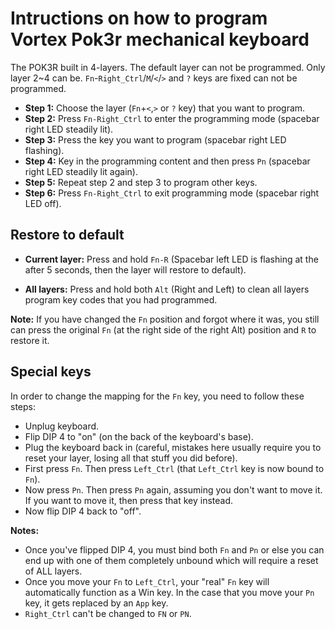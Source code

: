 # Intructions on how to program Vortex Pok3r mechanical keyboard

The POK3R built in 4-layers. The default layer can not be programmed. Only layer 2~4 can be. `Fn`-`Right_Ctrl`/`M`/`<`/`>` and `?` keys are fixed can not be programmed.

- **Step 1:** Choose the layer (`Fn`+`<`,`>` or `?` key) that you want to program.
- **Step 2:** Press `Fn-Right_Ctrl` to enter the programming mode (spacebar right LED steadily lit). 
- **Step 3:** Press the key you want to program (spacebar right LED flashing).
- **Step 4:** Key in the programming content and then press `Pn` (spacebar right LED steadily lit again). 
- **Step 5:** Repeat step 2 and step 3 to program other keys.
- **Step 6:** Press `Fn-Right_Ctrl` to exit programming mode (spacebar right LED off).

## Restore to default

- **Current layer:** Press and hold `Fn-R` (Spacebar left LED is flashing at the after 5 seconds, then the layer will restore to default).

- **All layers:** Press and hold both `Alt` (Right and Left) to clean all layers program key codes that you had programmed. 

**Note:** If you have changed the `Fn` position and forgot where it was, you still can press the original `Fn` (at the right side of the right Alt) position and `R` to restore it.

## Special keys

In order to change the mapping for the `Fn` key, you need to follow these steps:

- Unplug keyboard.
- Flip DIP 4 to "on" (on the back of the keyboard's base).
- Plug the keyboard back in (careful, mistakes here usually require you to reset your layer, losing all that stuff you did before).
- First press `Fn`. Then press `Left_Ctrl` (that `Left_Ctrl` key is now bound to `Fn`).
- Now press `Pn`. Then press `Pn` again, assuming you don't want to move it. If you want to move it, then press that key instead.
- Now flip DIP 4 back to "off".

**Notes:**

- Once you've flipped DIP 4, you must bind both `Fn` and `Pn` or else you can end up with one of them completely unbound which will require a reset of ALL layers.
- Once you move your `Fn` to `Left_Ctrl`, your "real" `Fn` key will automatically function as a Win key. In the case that you move your `Pn` key, it gets replaced by an `App` key.
- `Right_Ctrl` can't be changed to `FN` or `PN`.